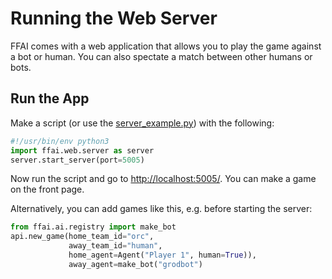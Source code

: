 # Running the Web Server
FFAI comes with a web application that allows you to play the game against a bot or human. You can also spectate a match between other humans or bots.

## Run the App
Make a script (or use the [server_example.py](../examples/server_example.py)) with the following:
```python
#!/usr/bin/env python3
import ffai.web.server as server
server.start_server(port=5005)
```

Now run the script and go to [http://localhost:5005/](http://localhost:5005/). You can make a game on the front page.

Alternatively, you can add games like this, e.g. before starting the server:
```python
from ffai.ai.registry import make_bot
api.new_game(home_team_id="orc",
             away_team_id="human",
             home_agent=Agent("Player 1", human=True)),
             away_agent=make_bot("grodbot")
```
